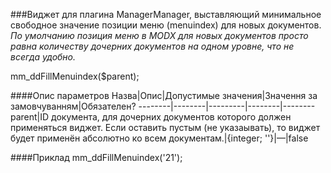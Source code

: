 ###Виджет для плагина ManagerManager, выставляющий минимальное свободное значение позиции меню (menuindex) для новых документов.
*По умолчанию позиция меню в MODX для новых документов просто равна количеству дочерних документов на одном уровне, что не всегда удобно.*

mm_ddFillMenuindex($parent);

####Опис параметров
Назва|Опис|Допустимые значения|Значення за замовчуванням|Обязателен?
--------|--------|---------|--------|--------
parent|ID документа, для дочерних документов которого должен применяться виджет. Если оставить пустым (не указаывать), то виджет будет применён абсолютно ко всем документам.|{integer; ''}|—|false

####Приклад
	mm_ddFillMenuindex('21');